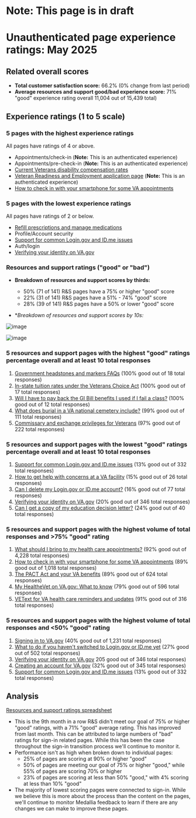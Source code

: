 # Note: This page is in draft
# Unauthenticated page experience ratings: May 2025
## Related overall scores
- **Total customer satisfaction score:** 66.2% (0% change from last period)
- **Average resources and support good/bad experience score:** 71% "good" experience rating overall 11,004 out of 15,439 total)

## Experience ratings (1 to 5 scale)

### 5 pages with the highest experience ratings 
All pages have ratings of 4 or above.
- Appointments/check-in (**Note:** This is an authenticated experience)
- Appointments/pre-check-in (**Note:** This is an authenticated experience)
- [Current Veterans disability compensation rates](https://www.va.gov/disability/compensation-rates/veteran-rates/)
- [Veteran Readiness and Employment application page](https://www.va.gov/careers-employment/vocational-rehabilitation/apply-vre-form-28-1900/) (**Note:** This is an authenticated experience)
- [How to check in with your smartphone for some VA appointments](https://www.va.gov/resources/how-to-check-in-with-your-smartphone-for-some-va-appointments/) 
      
### 5 pages with the lowest experience ratings
All pages have ratings of 2 or below.
- [Refill prescriptions and manage medications](https://www.va.gov/health-care/manage-prescriptions-medications/)
- Profile/Account security
- [Support for common Login.gov and ID.me issues](https://www.va.gov/resources/support-for-common-logingov-and-idme-issues/)
- Auth/login
- [Verifying your identity on VA.gov](https://www.va.gov/resources/verifying-your-identity-on-vagov/)
  
### Resources and support ratings ("good" or "bad")

- **Breakdown of resources and support scores by thirds:**
  - 50% (71 of 141) R&S pages have a 75% or higher "good" score
  - 22% (31 of 141) R&S pages have a 51% - 74% "good" score
  - 28% (39 of 141) R&S pages have a 50% or lower "good" score
    
- **Breakdown of resources and support scores by 10s:*

![image](https://github.com/user-attachments/assets/c5e4ffcc-330d-4e63-9e74-3854fdef5d16)

![image](https://github.com/user-attachments/assets/ebfc6783-49f4-499a-bc85-916340027bd1)

### 5 resources and support pages with the highest "good" ratings percentage overall and at least 10 total responses

1. [Government headstones and markers FAQs](https://www.va.gov/resources/government-headstones-and-markers-faqs/) (100% good out of 18 total responses)
2. [In-state tuition rates under the Veterans Choice Act](https://www.va.gov/resources/in-state-tuition-rates-under-the-veterans-choice-act/) (100% good out of 17 total responses)
3. [Will I have to pay back the GI Bill benefits I used if I fail a class?](https://www.va.gov/resources/will-i-have-to-pay-back-the-gi-bill-benefits-i-used-if-i-fail-a-class/) (100% good out of 12 total responses)
4. [What does burial in a VA national cemetery include?](https://www.va.gov/resources/what-does-burial-in-a-va-national-cemetery-include/) (99% good out of 111 total responses)
5. [Commissary and exchange privileges for Veterans](https://www.va.gov/resources/commissary-and-exchange-privileges-for-veterans/) (97% good out of 222 total responses)
   
### 5 resources and support pages with the lowest "good" ratings percentage overall and at least 10 total responses

1. [Support for common Login.gov and ID.me issues](https://www.va.gov/resources/support-for-common-logingov-and-idme-issues/) (13% good out of 332 total responses)
2. [How to get help with concerns at a VA facility](https://www.va.gov/resources/how-to-get-help-with-concerns-at-a-va-health-facility/) (15% good out of 26 total responses)
3. [Can I delete my Login.gov or ID.me account?](https://www.va.gov/resources/can-i-delete-my-logingov-or-idme-account/) (16% good out of 77 total responses)
4. [Verifying your identity on VA.gov](https://www.va.gov/resources/verifying-your-identity-on-vagov/) (20% good out of 346 total responses)
5. [Can I get a copy of my education decision letter?](https://www.va.gov/resources/can-i-get-a-copy-of-my-education-decision-letter/) (24% good out of 40 total responses)
   
### 5 resources and support pages with the highest volume of total responses and >75% "good" rating

1. [What should I bring to my health care appointments?](https://www.va.gov/resources/what-should-i-bring-to-my-health-care-appointments/) (92% good out of 4,228 total responses)
2. [How to check in with your smartphone for some VA appointments](https://www.va.gov/resources/how-to-check-in-with-your-smartphone-for-some-va-appointments/) (89% good out of 1,018 total responses)
3. [The PACT Act and your VA benefits](https://www.va.gov/resources/the-pact-act-and-your-va-benefits/) (89% good out of 624 total responses)
4. [My HealtheVet on VA.gov: What to know](https://www.va.gov/resources/my-healthevet-on-vagov-what-to-know/) (79% good out of 596 total responses)
5. [VEText for VA health care reminders and updates](https://www.va.gov/resources/vetext-for-va-health-care-reminders-and-updates/) (91% good out of 316 total responses) 
        
### 5 resources and support pages with the highest volume of total responses and <50% "good" rating

1. [Signing in to VA.gov](https://www.va.gov/resources/signing-in-to-vagov/) (40% good out of 1,231 total responses)
2. [What to do if you haven't switched to Login.gov or ID.me yet](https://www.va.gov/resources/what-to-do-if-you-havent-switched-to-logingov-or-idme-yet/) (27% good out of 502 total responses)
3. [Verifying your identity on VA.gov](https://www.va.gov/resources/verifying-your-identity-on-vagov/) 205 good out of 346 total responses)
4. [Creating an account for VA.gov](https://www.va.gov/resources/creating-an-account-for-vagov/) (32% good out of 345 total responses)
5. [Support for common Login.gov and ID.me issues](https://www.va.gov/resources/support-for-common-logingov-and-idme-issues/) (13% good out of 332 total responses)

   
## Analysis
[Resources and support ratings spreadsheet](https://dvagov-my.sharepoint.com/:x:/r/personal/randi_hecht_va_gov/Documents/Documents/Analytics/Resources%20and%20support%20ratings%20tracking%20May%202025.xls?d=wd09cbfd1e9094ef5b068160d5e5ac035&csf=1&web=1&e=5FXm7M)
- This is the 9th month in a row R&S didn't meet our goal of 75% or higher "good" ratings, with a 71% "good" average rating. This has improved from last month. This can be attributed to large numbers of "bad" ratings for sign-in related pages. While this has been the case throughout the sign-in transition process we'll continue to monitor it.
- Performance isn't as high when broken down to individual pages:
  - 25% of pages are scoring at 90% or higher "good"
  - 50% of pages are meeting our goal of 75% or higher "good," while 55% of pages are scoring 70% or higher
  - 23% of pages are scoring at less than 50% "good," with 4% scoring at less than 10% "good" 
- The majority of lowest scoring pages were connected to sign-in. While we believe this is more about the process than the content on the pages, we'll continue to monitor Medallia feedback to learn if there are any changes we can make to improve these pages.
